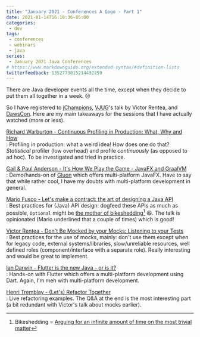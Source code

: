```yaml
---
title: "January 2021 - Conferences A Gogo - Part 1"
date: 2021-01-14T16:10:36-05:00
categories:
 - dev
tags:
 - conferences
 - webinars
 - java
series:
 - January 2021 Java Conferences
# https://www.markdownguide.org/extended-syntax/#definition-lists
twitterfeedback: 1352773015214432259
---
```


There are Java developer events all the time, except when they decide to put them all together in a week. :persevere:

So I have registered to [jChampions](https://jchampionsconf.com), [VJUG](http://virtualjug.com)'s talk by Victor Rentea, and [DawsCon](https://www.dawsoncollege.qc.ca/dawscon/). Here are my main takeaways for the sessions that I have actually watched (more or less).

[Richard Warburton - Continuous Profiling in Production: What, Why and How](https://youtu.be/nUwujM7fitE)  
: Profiling in production: what a weird idea! How does one do that? *Statistical* profiler (low overhead) and profile *continuously* (as opposed to ad hoc). To be investigated and tried in practice.

[Gail & Paul Anderson - It's How We Play the Game - JavaFX and GraalVM](https://youtu.be/dGdzM4K1zoQ)  
: Demo/hands-on of [Gluon](https://gluonhq.com) which offers multi-platform JavaFX. Have to say that while rather cool, I have my doubts with multi-platform development in general.

[Mario Fusco - Let's make a contract: the art of designing a Java API](https://youtu.be/6yW-Va1tfLI)  
: Best practices for (Java) API design: dogfeed these APIs as much as possible, `Optional` might be [the mother of bikeshedding](https://stuartmarks.files.wordpress.com/2017/03/optionalmotherofallbikesheds-devoxxbe2016.pdf)[^1] :laughing:. The talk is opinionated (Mario underlined that a couple of times) which is good!

[Victor Rentea - Don't Be Mocked by your Mocks: Listening to your Tests](https://youtu.be/pKBjufM024U)  
: Best practices for the use of mocks, mainly: don't use them except when for legacy code, external systems/libraries, slow/unreliable resources, well defined roles (component/interface with a separate role). Really interesting and would be great to implement.

[Ian Darwin - Flutter is the new Java - or is it?](https://youtu.be/0A1YZAz073w)  
: Hands-on with Flutter which offers a multi-platform development using Dart. Again, I'm meh with multi-platform development.  

[Henri Tremblay - (Let's) Refactor Together](https://youtu.be/hTnrEepswjc)  
: Live refactoring examples. The Q&A at the end is the most interesting part (a bit redundant with Victor's talk about mocks earlier).

[^1]: Bikeshedding = [Arguing for an infinite amount of time on the most trivial matter](https://exceptionnotfound.net/bikeshedding-the-daily-software-anti-pattern/)